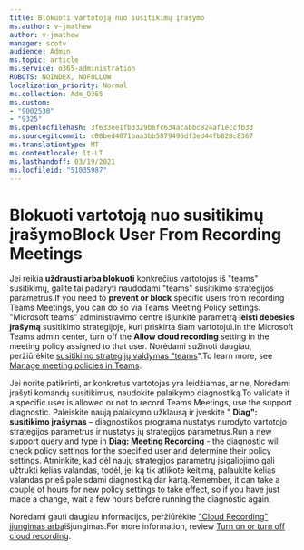 ```yaml
---
title: Blokuoti vartotoją nuo susitikimų įrašymo
ms.author: v-jmathew
author: v-jmathew
manager: scotv
audience: Admin
ms.topic: article
ms.service: o365-administration
ROBOTS: NOINDEX, NOFOLLOW
localization_priority: Normal
ms.collection: Adm_O365
ms.custom:
- "9002530"
- "9325"
ms.openlocfilehash: 3f633ee1fb3329b6fc634acabbc824af1eccfb33
ms.sourcegitcommit: c08bed4071baa3bb5879496df3ed44fb828c8367
ms.translationtype: MT
ms.contentlocale: lt-LT
ms.lasthandoff: 03/19/2021
ms.locfileid: "51035987"
---
```

# <a name="block-user-from-recording-meetings"></a><span data-ttu-id="9fab1-102">Blokuoti vartotoją nuo susitikimų įrašymo</span><span class="sxs-lookup"><span data-stu-id="9fab1-102">Block User From Recording Meetings</span></span>

<span data-ttu-id="9fab1-103">Jei reikia **uždrausti arba blokuoti** konkrečius vartotojus iš "teams" susitikimų, galite tai padaryti naudodami "teams" susitikimo strategijos parametrus.</span><span class="sxs-lookup"><span data-stu-id="9fab1-103">If you need to **prevent or block** specific users from recording Teams Meetings, you can do so via Teams Meeting Policy settings.</span></span> <span data-ttu-id="9fab1-104">"Microsoft teams" administravimo centre išjunkite parametrą **leisti debesies įrašymą** susitikimo strategijoje, kuri priskirta šiam vartotojui.</span><span class="sxs-lookup"><span data-stu-id="9fab1-104">In the Microsoft Teams admin center, turn off the **Allow cloud recording** setting in the meeting policy assigned to that user.</span></span> <span data-ttu-id="9fab1-105">Norėdami sužinoti daugiau, peržiūrėkite [susitikimo strategijų valdymas "teams](https://docs.microsoft.com/microsoftteams/meeting-policies-in-teams#allow-cloud-recording)".</span><span class="sxs-lookup"><span data-stu-id="9fab1-105">To learn more, see [Manage meeting policies in Teams](https://docs.microsoft.com/microsoftteams/meeting-policies-in-teams#allow-cloud-recording).</span></span>

<span data-ttu-id="9fab1-106">Jei norite patikrinti, ar konkretus vartotojas yra leidžiamas, ar ne, Norėdami įrašyti komandų susitikimus, naudokite palaikymo diagnostiką.</span><span class="sxs-lookup"><span data-stu-id="9fab1-106">To validate if a specific user is allowed or not to record Teams Meetings, use the support diagnostic.</span></span> <span data-ttu-id="9fab1-107">Paleiskite naują palaikymo užklausą ir įveskite " **Diag": susitikimo įrašymas** – diagnostikos programa nustatys nurodyto vartotojo strategijos parametrus ir nustatys jų strategijos parametrus.</span><span class="sxs-lookup"><span data-stu-id="9fab1-107">Run a new support query and type in **Diag: Meeting Recording** - the diagnostic will check policy settings for the specified user and determine their policy settings.</span></span> <span data-ttu-id="9fab1-108">Atminkite, kad dėl naujų strategijos parametrų įsigaliojimo gali užtrukti kelias valandas, todėl, jei ką tik atlikote keitimą, palaukite kelias valandas prieš paleisdami diagnostiką dar kartą.</span><span class="sxs-lookup"><span data-stu-id="9fab1-108">Remember, it can take a couple of hours for new policy settings to take effect, so if you have just made a change, wait a few hours before running the diagnostic again.</span></span>

<span data-ttu-id="9fab1-109">Norėdami gauti daugiau informacijos, peržiūrėkite ["Cloud Recording" įjungimas arba](https://docs.microsoft.com/microsoftteams/cloud-recording#turn-on-or-turn-off-cloud-recording)išjungimas.</span><span class="sxs-lookup"><span data-stu-id="9fab1-109">For more information, review [Turn on or turn off cloud recording](https://docs.microsoft.com/microsoftteams/cloud-recording#turn-on-or-turn-off-cloud-recording).</span></span>
